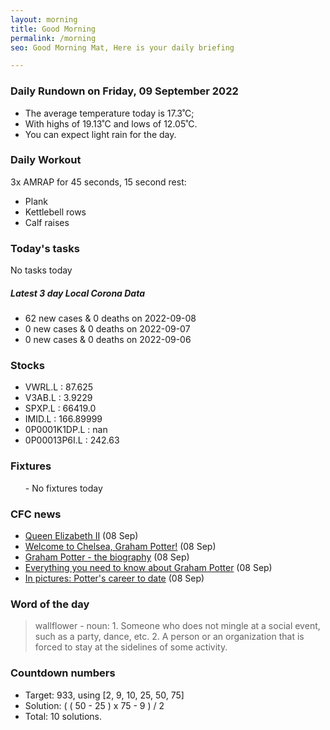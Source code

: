 ```yaml
---
layout: morning
title: Good Morning
permalink: /morning
seo: Good Morning Mat, Here is your daily briefing

---
```


<!-- weather_marker starts -->
### Daily Rundown on Friday, 09 September 2022

- The average temperature today is 17.3˚C;
- With highs of 19.13˚C and lows of 12.05˚C.
- You can expect light rain for the day.

<!-- weather_marker ends -->

### Daily Workout
<!-- workout_marker starts -->
3x AMRAP for 45 seconds, 15 second rest:

- Plank
- Kettlebell rows
- Calf raises

<!-- workout_marker ends -->

### Today's tasks
<!-- task_marker starts -->
No tasks today
<!-- task_marker ends -->

<!-- c19_marker starts -->
##### Latest 3 day Local Corona Data

- 62 new cases & 0 deaths on 2022-09-08
- 0 new cases & 0 deaths on 2022-09-07
- 0 new cases & 0 deaths on 2022-09-06

<!-- c19_marker ends -->

### Stocks

<!-- stocks_marker starts -->

- VWRL.L : 87.625
- V3AB.L : 3.9229
- SPXP.L : 66419.0
- IMID.L : 166.89999
- 0P0001K1DP.L : nan
- 0P00013P6I.L : 242.63

<!-- stocks_marker ends -->

### Fixtures

<!-- sports_marker starts -->

<ul>
- No fixtures today</ul>

<!-- sports_marker ends -->

### CFC news

<!-- cfc_marker starts -->
- [Queen Elizabeth II](https://chelseafc.com/en/news/article/queen-elizabeth-ii) (08 Sep)
- [Welcome to Chelsea, Graham Potter!](https://chelseafc.com/en/news/article/welcome-to-chelsea-graham-potter) (08 Sep)
- [Graham Potter - the biography](https://chelseafc.com/en/news/article/graham-potter-the-biography) (08 Sep)
- [Everything you need to know about Graham Potter](https://chelseafc.com/en/news/article/everything-you-need-to-know-about-graham-potter) (08 Sep)
- [In pictures: Potter's career to date](https://chelseafc.com/en/news/article/in-pictures-potters-career-to-date) (08 Sep)

<!-- cfc_marker ends -->

### Word of the day
<!-- word_marker starts -->

 > wallflower - noun: 1. Someone who does not mingle at a social event, such as a party, dance, etc. 2. A person or an organization that is forced to stay at the sidelines of some activity.

<!-- word_marker ends -->

### Countdown numbers
<!-- game_marker starts -->

- Target: 933, using [2, 9, 10, 25, 50, 75]
- Solution: ( ( 50 - 25 ) x 75 - 9 ) / 2
- Total: 10 solutions.

<!-- game_marker ends -->